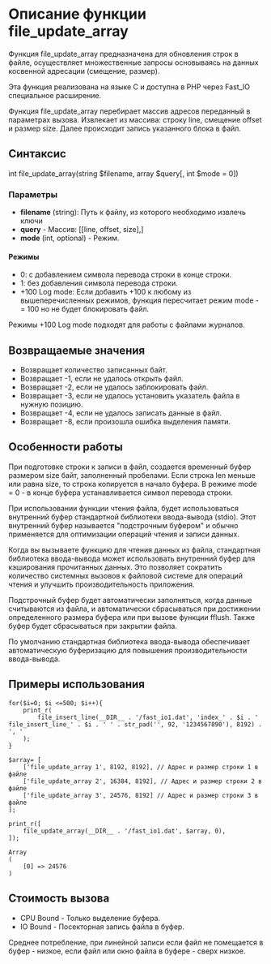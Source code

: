 # Описание функции file_update_array

Функция file_update_array предназначена для обновления строк в файле, осуществляет множественные запросы основываясь на данных косвенной адресации (смещение, размер).

Эта функция реализована на языке C и доступна в PHP через Fast_IO специальное расширение.


Функция file_update_array перебирает массив адресов переданный в параметрах вызова. Извлекает из массива: строку line, смещение offset и размер size. 
Далее происходит запись указанного блока в файл.


## Синтаксис

int file_update_array(string $filename, array $query[, int $mode = 0])

### Параметры

- **filename** (string): Путь к файлу, из которого необходимо извлечь ключи
- **query** - Массив: [[line, offset, size],]
- **mode** (int, optional) - Режим.


#### Режимы
- 0: c добавлением символа перевода строки в конце строки.
- 1: без добавления символа перевода строки.
- +100 Log mode: Если добавить +100 к любому из вышеперечисленных режимов, функция пересчитает режим mode -= 100 но не будет блокировать файл.

Режимы +100 Log mode подходят для работы с файлами журналов.


## Возвращаемые значения

- Возвращает количество записанных байт.
- Возвращает -1, если не удалось открыть файл.
- Возвращает -2, если не удалось заблокировать файл.
- Возвращает -3, если не удалось установить указатель файла в нужную позицию.
- Возвращает -4, если не удалось записать данные в файл.
- Возвращает -8, если произошла ошибка выделения памяти.


## Особенности работы

При подготовке строки к записи в файл, создается временный буфер размером size байт, заполненный пробелами. 
Если строка len меньше или равна size, то строка копируется в начало буфера.
В режиме mode = 0 - в конце буфера устанавливается символ перевода строки.


При использовании функции чтения файла, будет использоваться внутренний буфер стандартной библиотеки ввода-вывода (stdio). 
Этот внутренний буфер называется "подстрочным буфером" и обычно применяется для оптимизации операций чтения и записи данных.

Когда вы вызываете функцию для чтения данных из файла, стандартная библиотека ввода-вывода может использовать внутренний буфер для кэширования прочитанных данных. 
Это позволяет сократить количество системных вызовов к файловой системе для операций чтения и улучшить производительность приложения.

Подстрочный буфер будет автоматически заполняться, когда данные считываются из файла, и автоматически сбрасываться при достижении определенного размера буфера или при вызове функции fflush. 
Также буфер будет сбрасываться при закрытии файла.

По умолчанию стандартная библиотека ввода-вывода обеспечивает автоматическую буферизацию для повышения производительности ввода-вывода.



## Примеры использования

```
for($i=0; $i <=500; $i++){
	print_r(
		file_insert_line(__DIR__ . '/fast_io1.dat', 'index_' . $i . ' file_insert_line_' . $i . ' ' . str_pad('', 92, '1234567890'), 8192) . ', '
	);
}

$array= [
	['file_update_array 1', 8192, 8192], // Адрес и размер строки 1 в файле
	['file_update_array 2', 16384, 8192], // Адрес и размер строки 2 в файле
	['file_update_array 3', 24576, 8192] // Адрес и размер строки 3 в файле
];

print_r([
	file_update_array(__DIR__ . '/fast_io1.dat', $array, 0),
]);

Array
(
    [0] => 24576
)

```


## Стоимость вызова

- CPU Bound - Только выделение буфера.
- IO Bound - Посекторная запись файла в буфер.

Среднее потребление, при линейной записи если файл не помещается в буфер - низкое, если файл или окно файла в буфере - сверх низкое.

